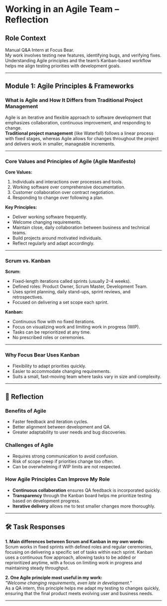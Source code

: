# Working in an Agile Team – Reflection

## Role Context

Manual Q&A Intern at Focus Bear.  
My work involves testing new features, identifying bugs, and verifying fixes. Understanding Agile principles and the team’s Kanban-based workflow helps me align testing priorities with development goals.

---

## Module 1: Agile Principles & Frameworks

### What is Agile and How It Differs from Traditional Project Management

Agile is an iterative and flexible approach to software development that emphasizes collaboration, continuous improvement, and responding to change.  
**Traditional project management** (like Waterfall) follows a linear process with fixed stages, whereas Agile allows for changes throughout the project and delivers work in smaller, manageable increments.

---

### Core Values and Principles of Agile (Agile Manifesto)

**Core Values:**

1. Individuals and interactions over processes and tools.
2. Working software over comprehensive documentation.
3. Customer collaboration over contract negotiation.
4. Responding to change over following a plan.

**Key Principles:**

- Deliver working software frequently.
- Welcome changing requirements.
- Maintain close, daily collaboration between business and technical teams.
- Build projects around motivated individuals.
- Reflect regularly and adapt accordingly.

---

### Scrum vs. Kanban

**Scrum:**

- Fixed-length iterations called sprints (usually 2–4 weeks).
- Defined roles: Product Owner, Scrum Master, Development Team.
- Uses sprint planning, daily stand-ups, sprint reviews, and retrospectives.
- Focused on delivering a set scope each sprint.

**Kanban:**

- Continuous flow with no fixed iterations.
- Focus on visualizing work and limiting work in progress (WIP).
- Tasks can be reprioritized at any time.
- No prescribed roles or ceremonies.

---

### Why Focus Bear Uses Kanban

- Flexibility to adapt priorities quickly.
- Easier to accommodate changing requirements.
- Suits a small, fast-moving team where tasks vary in size and complexity.

---

## 📝 Reflection

### Benefits of Agile

- Faster feedback and iteration cycles.
- Better alignment between development and QA.
- Greater adaptability to user needs and bug discoveries.

### Challenges of Agile

- Requires strong communication to avoid confusion.
- Risk of scope creep if priorities change too often.
- Can be overwhelming if WIP limits are not respected.

### How Agile Principles Can Improve My Role

- **Continuous collaboration** ensures QA feedback is incorporated quickly.
- **Transparency** through the Kanban board helps me prioritize testing based on development progress.
- **Iterative delivery** allows me to test smaller changes more thoroughly.

---

## 🛠️ Task Responses

**1. Main differences between Scrum and Kanban in my own words:**  
Scrum works in fixed sprints with defined roles and regular ceremonies, focusing on delivering a specific set of tasks within each sprint. Kanban uses a continuous flow approach, allowing tasks to be added or reprioritized anytime, with a focus on limiting work in progress and maintaining steady throughput.

**2. One Agile principle most useful in my work:**  
_"Welcome changing requirements, even late in development."_  
As a QA intern, this principle helps me adapt my testing to changes quickly, ensuring that the final product meets evolving user and business needs.

---
